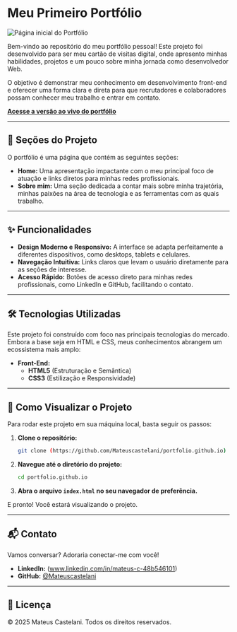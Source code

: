 # Meu Primeiro Portfólio

![Página inicial do Portfólio](image_86eff8.png)

Bem-vindo ao repositório do meu portfólio pessoal! Este projeto foi desenvolvido para ser meu cartão de visitas digital, onde apresento minhas habilidades, projetos e um pouco sobre minha jornada como desenvolvedor Web.

O objetivo é demonstrar meu conhecimento em desenvolvimento front-end e oferecer uma forma clara e direta para que recrutadores e colaboradores possam conhecer meu trabalho e entrar em contato.

**[Acesse a versão ao vivo do portfólio](http://127.0.0.1:5501/index.html)**

---

## 📖 Seções do Projeto

O portfólio é uma página que contém as seguintes seções:

* **Home:** Uma apresentação impactante com o meu principal foco de atuação e links diretos para minhas redes profissionais.
* **Sobre mim:** Uma seção dedicada a contar mais sobre minha trajetória, minhas paixões na área de tecnologia e as ferramentas com as quais trabalho.

---

## ✨ Funcionalidades

* **Design Moderno e Responsivo:** A interface se adapta perfeitamente a diferentes dispositivos, como desktops, tablets e celulares.
* **Navegação Intuitiva:** Links claros que levam o usuário diretamente para as seções de interesse.
* **Acesso Rápido:** Botões de acesso direto para minhas redes profissionais, como LinkedIn e GitHub, facilitando o contato.

---

## 🛠️ Tecnologias Utilizadas

Este projeto foi construído com foco nas principais tecnologias do mercado. Embora a base seja em HTML e CSS, meus conhecimentos abrangem um ecossistema mais amplo:

* **Front-End:**
    * **HTML5** (Estruturação e Semântica)
    * **CSS3** (Estilização e Responsividade)

---

## 🚀 Como Visualizar o Projeto

Para rodar este projeto em sua máquina local, basta seguir os passos:

1.  **Clone o repositório:**
    ```bash
    git clone (https://github.com/Mateuscastelani/portfolio.github.io)
    ```
2.  **Navegue até o diretório do projeto:**
    ```bash
    cd portfolio.github.io
    ```
3.  **Abra o arquivo `index.html` no seu navegador de preferência.**

E pronto! Você estará visualizando o projeto.

---

## 📬 Contato

Vamos conversar? Adoraria conectar-me com você!

* **LinkedIn:** (www.linkedin.com/in/mateus-c-48b546101)
* **GitHub:** [@Mateuscastelani](https://github.com/Mateuscastelani)

---

## 📝 Licença

© 2025 Mateus Castelani. Todos os direitos reservados.
